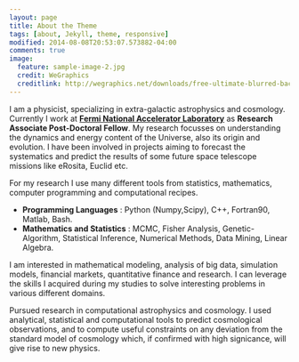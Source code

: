 ```yaml
---
layout: page
title: About the Theme
tags: [about, Jekyll, theme, responsive]
modified: 2014-08-08T20:53:07.573882-04:00
comments: true
image:
  feature: sample-image-2.jpg
  credit: WeGraphics
  creditlink: http://wegraphics.net/downloads/free-ultimate-blurred-background-pack/
---
```


I am a physicist, specializing in extra-galactic astrophysics and cosmology. Currently I work at [**Fermi National Accelerator Laboratory**](http://www.fnal.gov) as **Research Associate Post-Doctoral Fellow**. My research focusses on understanding the dynamics and energy content of the Universe, also its origin and evolution. I have been involved in projects aiming to forecast the systematics and predict the results of some future space telescope missions like eRosita, Euclid etc. 

For my research I use many different tools from statistics, mathematics, computer programming and computational recipes.

- **Programming Languages** : Python (Numpy,Scipy), C++, Fortran90, Matlab, Bash. 
- **Mathematics and Statistics** : MCMC, Fisher Analysis, Genetic-Algorithm, Statistical Inference, Numerical Methods, Data Mining, Linear Algebra. 

I am interested in mathematical modeling, analysis of big data, simulation models, financial markets, quantitative finance and research. I can leverage the skills I acquired during my studies to solve interesting problems in various different domains. 

Pursued research in computational astrophysics and cosmology. I used analytical, statistical and computational tools to predict cosmological observations, and to compute useful constraints on any deviation from the standard model of cosmology which, if confirmed with high signicance, will give rise to new physics.
